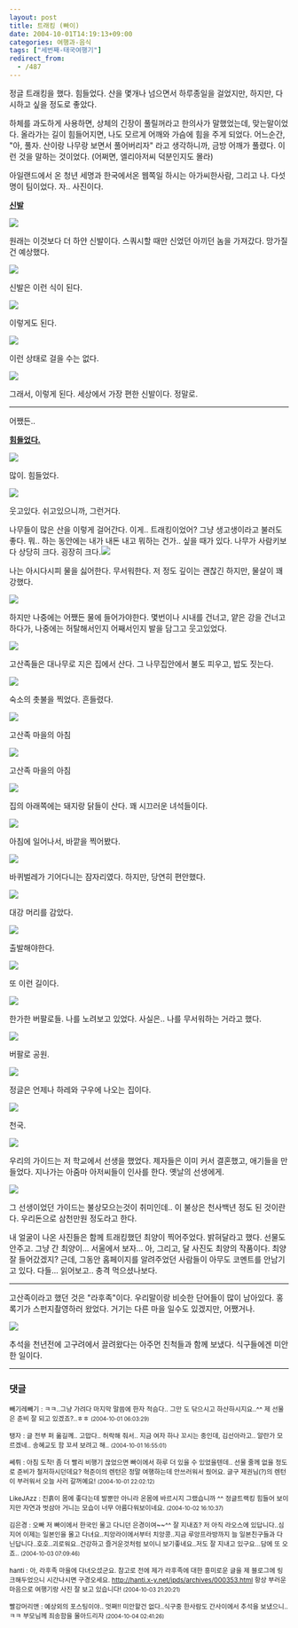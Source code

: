 ```yaml
---
layout: post
title: 트래킹 (빠이)
date: 2004-10-01T14:19:13+09:00
categories: 여행과-음식
tags: ["세번째-태국여행기"]
redirect_from:
  - /487
---
```


정글 트래킹을 했다. 힘들었다. 산을 몇개나 넘으면서 하루종일을 걸었지만, 하지만, 다시하고 싶을 정도로 좋았다.

하체를 과도하게 사용하면, 상체의 긴장이 풀릴꺼라고 한의사가 말했었는데, 맞는말이었다. 올라가는 길이 힘들어지면, 나도 모르게 어깨와 가슴에 힘을 주게 되었다. 어느순간, "아, 풀자. 산이랑 나무랑 보면서 풀어버리자" 라고 생각하니까, 금방 어깨가 풀렸다. 이런 것을 말하는 것이었다. (어쩌면, 엘리아저씨 덕분인지도 몰라)

아일랜드에서 온 청년 세명과 한국에서온 웹쪽일 하시는 아가씨한사람, 그리고 나. 다섯명이 팀이었다. 자.. 사진이다.

<u><strong>신발</strong></u>

![ ](/assets/media/uploads_1_cfile30.uf.196B8A3A4D4EAA2E0580F9.jpg)

원래는 이것보다 더 하얀 신발이다. 스쿼시할 때만 신었던 아끼던 놈을 가져갔다. 망가질 건 예상했다.

![ ](/assets/media/uploads_1_cfile24.uf.12606E3A4D4EAA2E2FAEED.jpg)

신발은 이런 식이 된다.

![ ](/assets/media/uploads_1_cfile22.uf.165B4F3A4D4EAA2F38766B.jpg)

이렇게도 된다.

![ ](/assets/media/uploads_1_cfile24.uf.1967063A4D4EAA2F136B60.jpg)

이런 상태로 걸을 수는 없다.

![ ](/assets/media/uploads_1_cfile9.uf.1565283A4D4EAA2F174C21.jpg)

그래서, 이렇게 된다. 세상에서 가장 편한 신발이다. 정말로.

<hr />

어쨌든..

<u><strong>힘들었다.</strong></u>

![ ](/assets/media/uploads_1_cfile2.uf.1457F73A4D4EAA3035672F.jpg)

많이. 힘들었다.

![ ](/assets/media/uploads_1_cfile25.uf.1667503A4D4EAA3012D11D.jpg)

웃고있다. 쉬고있으니까, 그런거다.

나무들이 많은 산을 이렇게 걸어간다. 이게.. 트래킹이었어? 그냥 생고생이라고 불러도 좋다. 뭐.. 하는 동안에는 내가 내돈 내고 뭐하는 건가.. 싶을 때가 있다. 나무가 사람키보다 상당히 크다. 굉장히 크다.<img src="http://jinto.pe.kr/wp-content/uploads/1/cfile10.uf.196D7C3A4D4EAA3101F163.jpg" />

나는 아시다시피 물을 싫어한다. 무서워한다. 저 정도 깊이는 괜찮긴 하지만, 물살이 꽤 강했다.

![ ](/assets/media/uploads_1_cfile23.uf.1762EE3A4D4EAA311D791C.jpg)

하지만 나중에는 어쨌든 물에 들어가야한다. 몇번이나 시내를 건너고, 얕은 강을 건너고 하다가, 나중에는 허탈해서인지 어째서인지 발을 담그고 웃고있었다.

![ ](/assets/media/uploads_1_cfile25.uf.1165783A4D4EAA3217B4E6.jpg)

고산족들은 대나무로 지은 집에서 산다. 그 나무집안에서 불도 피우고, 밥도 짓는다.

![ ](/assets/media/uploads_1_cfile28.uf.166B913A4D4EAA3205BEF5.jpg)

숙소의 촛불을 찍었다. 흔들렸다.

![ ](/assets/media/uploads_1_cfile23.uf.1861C93A4D4EAA332390CF.jpg)

고산족 마을의 아침

![ ](/assets/media/uploads_1_cfile5.uf.1964813A4D4EAA331E74BE.jpg)

고산족 마을의 아침

![ ](/assets/media/uploads_1_cfile22.uf.1369A43A4D4EAA330C1F89.jpg)

집의 아래쪽에는 돼지랑 닭들이 산다. 꽤 시끄러운 녀석들이다.

![ ](/assets/media/uploads_1_cfile2.uf.205E063A4D4EAA343613D9.jpg)

아침에 일어나서, 바깥을 찍어봤다.

![ ](/assets/media/uploads_1_cfile24.uf.186A633A4D4EAA340A0EEC.jpg)

바퀴벌레가 기어다니는 잠자리였다. 하지만, 당연히 편안했다.

![ ](/assets/media/uploads_1_cfile6.uf.1868B63A4D4EAA340E3B26.jpg)

대강 머리를 감았다.

![ ](/assets/media/uploads_1_cfile1.uf.1767643A4D4EAA35133218.jpg)

출발해야한다.

![ ](/assets/media/uploads_1_cfile25.uf.16671C3A4D4EAA3512BC1C.jpg)

또 이런 길이다.

![ ](/assets/media/uploads_1_cfile24.uf.1362813A4D4EAA36231C8D.jpg)

한가한 버팔로들. 나를 노려보고 있었다. 사실은.. 나를 무서워하는 거라고 했다.

![ ](/assets/media/uploads_1_cfile26.uf.1464313A4D4EAA361BC0B0.jpg)

버팔로 공원.

![ ](/assets/media/uploads_1_cfile26.uf.1668263A4D4EAA370F6DD9.jpg)

정글은 언제나 하레와 구우에 나오는 집이다.

![ ](/assets/media/uploads_1_cfile9.uf.1367793A4D4EAA370F6636.jpg)

천국.

![ ](/assets/media/uploads_1_cfile29.uf.1265E23A4D4EAA37153F10.jpg)

우리의 가이드는 저 학교에서 선생을 했었다. 제자들은 이미 커서 결혼했고, 애기들을 만들었다. 지나가는 아줌마 아저씨들이 인사를 한다. 옛날의 선생에게.

![ ](/assets/media/uploads_1_cfile1.uf.1867723A4D4EAA381298C0.jpg)

그 선생이었던 가이드는 불상모으는것이 취미인데.. 이 불상은 천사백년 정도 된 것이란다. 우리돈으로 삼천만원 정도라고 한다.

내 얼굴이 나온 사진들은 함께 트래킹했던 최양이 찍어주었다. 밝혀달라고 했다. 선물도 안주고. 그냥 간 최양이... 서울에서 보자... 아, 그리고, 달 사진도 최양의 작품이다. 최양 잘 들어갔겠지? 근데, 그동안 홈페이지를 알려주었던 사람들이 아무도 코멘트를 안남기고 있다. 다들... 읽어보고.. 충격 먹으셨나보다.

---

고산족이라고 했던 것은 "라후족"이다. 우리말이랑 비슷한 단어들이 많이 남아있다. 홍록기가 스펀지촬영하러 왔었다. 거기는 다른 마을 일수도 있겠지만, 어쨌거나.

![ ](/assets/media/uploads_1_cfile28.uf.1267203A4D4EAA38138399.jpg)

추석을 천년전에 고구려에서 끌려왔다는 아주먼 친척들과 함께 보냈다. 식구들에겐 미안한 일이다.



* * *

### 댓글



<!--- cmt:855 --->
<!--- mail: --->
<!--- parent:0 --->

<small class=comment>빼기레빼기 : ㅋㅋ..그냥 가려다 마지막 말씀에 한자 적슴다.. 그만 도 닦으시고 하산하시지요..^^ 제 선물은 준비 잘 되고 있겠죠?..ㅎㅎ <small>(2004-10-01 06:03:29)</small></small>


<!--- cmt:856 --->
<!--- mail: --->
<!--- parent:0 --->

<small class=comment>탱자 : 글 전부 퍼 옮길께.. 고맙다.. 허락해 줘서..  지금 여자 하나 꼬시는 중인데,  김선아라고.. 알란가 모르겠네..  송혜교도 함 꼬셔 보려고 해.. <small>(2004-10-01 16:55:01)</small></small>


<!--- cmt:857 --->
<!--- mail: --->
<!--- parent:0 --->

<small class=comment>쎄뤼 : 아침 도착! 좀 더 빨리 비행기 끊었으면 빠이에서 하루 더 있을 수 있었을텐데.. 선물 줄께 없을 정도로 준비가 철저하시던데요? 혁준이의 렌턴은 정말 여행하는데 안쓰러워서 줬어요. 글구 제권님(?)의 렌턴이 부러워서 오늘 사러 갈꺼예요! <small>(2004-10-01 22:02:12)</small></small>


<!--- cmt:858 --->
<!--- mail: --->
<!--- parent:0 --->

<small class=comment>LikeJAzz : 진흙이 몸에 좋다는데 발뿐만 아니라 온몸에 바르시지 그랬습니까 ^^ 정글트랙킹 힘들어 보이지만 자연과 벗삼아 거니는 모습이 너무 아름다워보이네요. <small>(2004-10-02 16:10:37)</small></small>


<!--- cmt:859 --->
<!--- mail: --->
<!--- parent:0 --->

<small class=comment>김은경 : 오빠 저 빠이에서 한국인 몰고 다니던 은경이여~~^^ 잘 지내죠? 저 아직 라오스에 있답니다..심지어 이제는 일본인을 몰고 다녀요..치앙라이에서부터 치앙콩..지금 루앙프라방까지 늘 일본친구들과 다닌답니다..호호..괴로워요..건강하고 즐거운것처럼 보이니 보기좋네요..저도 잘 지내고 있구요...담에 또 오죠.. <small>(2004-10-03 07:09:46)</small></small>


<!--- cmt:860 --->
<!--- mail: --->
<!--- parent:0 --->

<small class=comment>hanti : 아, 라후족 마을에 다녀오셨군요. 참고로 전에 제가 라후족에 대한 흥미로운 글을 제 블로그에 링크해두었으니 시간나시면 구경오세요. http://hanti.x-y.net/ipds/archives/000353.html  항상 부러운 마음으로 여행기랑 사진 잘 보고 있습니다! <small>(2004-10-03 21:20:21)</small></small>


<!--- cmt:861 --->
<!--- mail: --->
<!--- parent:0 --->

<small class=comment>빨강머리앤 : 예상외의 포스팅이야.. 멋쪄!! 미안할건 없다..식구중 한사람도 간사이에서 추석을 보냈으니..ㅋㅋ 부모님께 죄송함을 몰아드리자 <small>(2004-10-04 02:41:26)</small></small>

